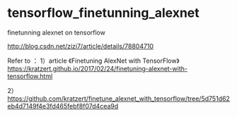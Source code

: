 # tensorflow_finetunning_alexnet
finetunning alexnet on tensorflow

http://blog.csdn.net/zizi7/article/details/78804710

Refer to ：
1）article 《Finetuning AlexNet with TensorFlow》
https://kratzert.github.io/2017/02/24/finetuning-alexnet-with-tensorflow.html

2）https://github.com/kratzert/finetune_alexnet_with_tensorflow/tree/5d751d62eb4d7149f4e3fd465febf8f07d4cea9d

